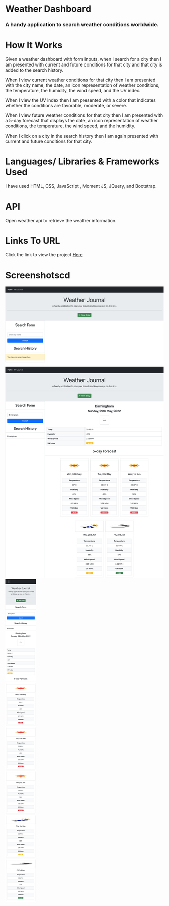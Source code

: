 # Weather Dashboard

### A handy application to search weather conditions worldwide.

# How It Works

Given a weather dashboard with form inputs,
when I search for a city
then I am presented with current and future conditions for that city and that city is added to the search history.

When I view current weather conditions for that city
then I am presented with the city name, the date, an icon representation of weather conditions, the temperature, the humidity, the wind speed, and the UV index.

When I view the UV index
then I am presented with a color that indicates whether the conditions are favorable, moderate, or severe.

When I view future weather conditions for that city
then I am presented with a 5-day forecast that displays the date, an icon representation of weather conditions, the temperature, the wind speed, and the humidity.

When I click on a city in the search history
then I am again presented with current and future conditions for that city.

# Languages/ Libraries & Frameworks Used

I have used HTML, CSS, JavaScript , Moment JS, JQuery, and Bootstrap.

# API

Open weather api to retrieve the weather information.

# Links To URL

Click the link to view the project [Here](https://roxywasiak.github.io/weather-dashboard/)

# Screenshotscd

![desktop-screenshot](./assets/screenshots/startweather.png)
![desktop-screenshot](./assets/screenshots/weathersearch.png)
![mobile-screenshot](./assets/screenshots/mobileweather.png)
